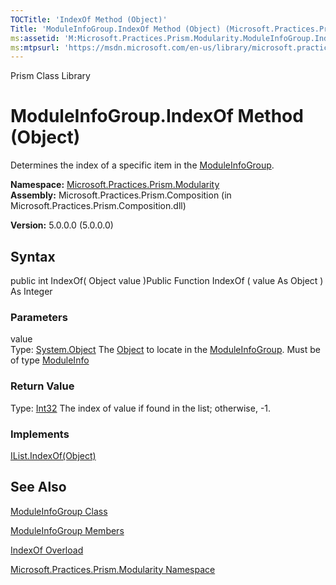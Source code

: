 ```yaml
---
TOCTitle: 'IndexOf Method (Object)'
Title: 'ModuleInfoGroup.IndexOf Method (Object) (Microsoft.Practices.Prism.Modularity)'
ms:assetid: 'M:Microsoft.Practices.Prism.Modularity.ModuleInfoGroup.IndexOf(System.Object)'
ms:mtpsurl: 'https://msdn.microsoft.com/en-us/library/microsoft.practices.prism.modularity.moduleinfogroup.indexof(v=pandp.50)'
---
```


Prism Class Library

ModuleInfoGroup.IndexOf Method (Object)
===========================================

Determines the index of a specific item in the [ModuleInfoGroup](https://msdn.microsoft.com/library/microsoft.practices.prism.modularity.moduleinfogroup).

**Namespace:** [Microsoft.Practices.Prism.Modularity](https://msdn.microsoft.com/library/microsoft.practices.prism.modularity)
**Assembly:** Microsoft.Practices.Prism.Composition (in Microsoft.Practices.Prism.Composition.dll)

**Version:** 5.0.0.0 (5.0.0.0)

## Syntax


public int IndexOf( Object value )Public Function IndexOf ( value As Object ) As Integer

### Parameters

value  
Type: [System.Object](http://msdn.microsoft.com/en-us/library/e5kfa45b)
The [Object](http://msdn.microsoft.com/en-us/library/e5kfa45b) to locate in the [ModuleInfoGroup](https://msdn.microsoft.com/library/microsoft.practices.prism.modularity.moduleinfogroup). Must be of type [ModuleInfo](https://msdn.microsoft.com/library/microsoft.practices.prism.modularity.moduleinfo)

### Return Value

Type: [Int32](http://msdn.microsoft.com/en-us/library/td2s409d)
The index of value if found in the list; otherwise, -1.
### Implements

[IList.IndexOf(Object)](http://msdn.microsoft.com/en-us/library/2zt6cw37)

See Also
--------


[ModuleInfoGroup Class](https://msdn.microsoft.com/library/microsoft.practices.prism.modularity.moduleinfogroup)

[ModuleInfoGroup Members](https://msdn.microsoft.com/allmembers.t:microsoft.practices.prism.modularity.moduleinfogroup)

[IndexOf Overload](https://msdn.microsoft.com/overload:microsoft.practices.prism.modularity.moduleinfogroup.indexof)

[Microsoft.Practices.Prism.Modularity Namespace](https://msdn.microsoft.com/library/microsoft.practices.prism.modularity)
